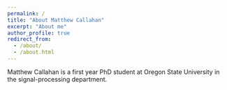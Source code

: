 ```yaml
---
permalink: /
title: "About Matthew Callahan"
excerpt: "About me"
author_profile: true
redirect_from: 
  - /about/
  - /about.html
---
```

Matthew Callahan is a first year PhD student at Oregon State University in the signal-processing department.
